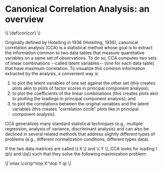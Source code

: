 # Canonical Correlation Analysis: an overview

\\(
  \def\cor{cor}
\\)

Originally defined by Hotelling in 1936 (Hotelling, 1936),
canonical correlation analysis (CCA)
is a statistical method whose goal is to extract the
information common to two data tables that measure quantitative
variables on a same set of observations.
To do so, CCA computes two sets of linear combinations --called latent variables--
(one for each data table) that have maximum correlation.
To visualize this common information 
extracted by the analysis, 
a convenient way
is 
1. to plot the latent variables of one set against the other set
(this creates plots akin to plots of factor scores in principal component analysis);
2. to plot the coefficients of the linear combinations 
(this creates plots akin to  plotting the loadings in principal component analysis); and
3. to plot the correlations between the original variables and the latent variables (this creates "correlation circle" plots like in principal component analysis).

CCA generalizes many standard statistical techniques 
(e.g., multiple regression, analysis of variance, discriminant analysis)
and can also be declined in several related methods
that address
slightly different types of problems 
(e.g., different normalization conditions, different types data).

If the two data matrices are called \\( X \\) and \\( Y \\), CCA looks for loading \\(p\\) and \\(q\\) such that they solve the following maximization problem:

\\[
  \max \cor(p^\top X^\top Y q)
\\]


